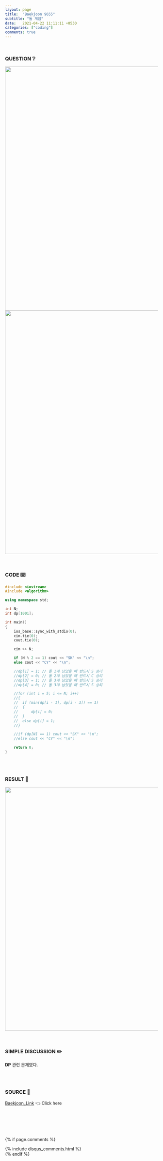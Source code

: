 ```yaml
---
layout: page
title:  "Baekjoon 9655"
subtitle: "돌 게임"
date:   2021-04-22 11:11:11 +0530
categories: ["coding"]
comments: true
---
```


<br>

### QUESTION ❔

<img src="{{ '/assets/baekjoon/9655.jpg' }}" style="width: 800px; height: auto; margin-left: auto; margin-right: auto; display: block;">
<img src="{{ '/assets/baekjoon/9655a.jpg' }}" style="width: 800px; height: auto; margin-left: auto; margin-right: auto; display: block;">  

<br>
<br>

### CODE ⌨️

```c++
#include <iostream>
#include <algorithm>

using namespace std;

int N;
int dp[1001];

int main()
{
	ios_base::sync_with_stdio(0);
	cin.tie(0);
	cout.tie(0);

	cin >> N;

	if (N % 2 == 1) cout << "SK" << "\n";
	else cout << "CY" << "\n";

	//dp[1] = 1; // 돌 1개 남았을 때 반드시 S 승리
	//dp[2] = 0; // 돌 2개 남았을 때 반드시 C 승리
	//dp[3] = 1; // 돌 3개 남았을 때 반드시 S 승리
	//dp[4] = 0; // 돌 3개 남았을 때 반드시 S 승리

	//for (int i = 5; i <= N; i++)
	//{
	//	if (min(dp[i - 1], dp[i - 3]) == 1)
	//	{
	//		dp[i] = 0;
	//	}
	//	else dp[i] = 1;
	//}

	//if (dp[N] == 1) cout << "SK" << "\n";
	//else cout << "CY" << "\n";

	return 0;
}
```  

<br>
<br>

### RESULT 💛

<img src="{{ '/assets/baekjoon/9655r.jpg' }}" style="width: 800px; height: auto; margin-left: auto; margin-right: auto; display: block;">  

<br>
<br>

### SIMPLE DISCUSSION ✏️

**DP** 관련 문제였다.  

<br>
<br>

### SOURCE 💎

[Baekjoon_Link][link] 👈 Click here  

<br>
<br>
<br>
<br>

{% if page.comments %}
<div id="post-disqus" class="container">
{% include disqus_comments.html %}
</div>
{% endif %}

[link]: https://www.acmicpc.net/problem/9655